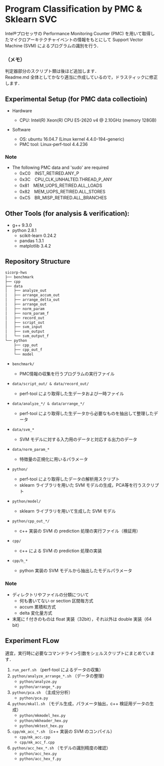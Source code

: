 # Program Classification by PMC & Sklearn SVC
Intel®プロセッサの Performance Monitoring Counter (PMC) を用いて取得したマイクロアーキテクチャイベントの情報をもとにして Support Vector Machine (SVM) によるプログラムの識別を行う．

### （メモ）
判定器部分のスクリプト類は後ほど追加します．\
Readme.md 全体としてかなり適当に作成しているので，ドラスティックに修正します．

## Experimental Setup (for PMC data collectioin)
- Hardware
    - CPU: Intel(R) Xeon(R) CPU E5-2620 v4 @ 2.10GHz (memory 128GB)

- Software 
    - OS: ubuntu 16.04.7 (Linux kernel 4.4.0-194-generic)
    - PMC tool: Linux-perf-tool 4.4.236

### Note
- The following PMC data and 'sudo' are required 
    - 0xC0　INST_RETIRED.ANY_P
    - 0x3C　CPU_CLK_UNHALTED.THREAD_P_ANY
    - 0x81　MEM_UOPS_RETIRED.ALL_LOADS
    - 0x82　MEM_UOPS_RETIRED.ALL_STORES
    - 0xC5　BR_MISP_RETIRED.ALL_BRANCHES

## Other Tools (for analysis & verification):
- g++ 9.3.0
- python 2.8.1 
    - scikit-learn 0.24.2
    - pandas 1.3.1
    - matplotlib 3.4.2

## Repository Structure
```sh
sicorp-hws
├── benchmark
├── cpp
├── data
│   ├── analyze_out
│   ├── arrange_accum_out
│   ├── arrange_delta_out
│   ├── arrange_out
│   ├── norm_param
│   ├── norm_param_f
│   ├── record_out
│   ├── script_out
│   ├── svm_input
│   ├── svm_output
│   └── svm_output_f
└── python
    ├── cpp_out
    ├── cpp_out_f
    └── model
```

- `benchmark/`
    - PMC情報の収集を行うプログラムの実行ファイル

- `data/script_out/ & data/record_out/`
    - perf-tool により取得した生データおよび一時ファイル

- `data/analyze_*/ & data/arrange_*/`
    - perf-tool により取得した生データから必要なものを抽出して整理したデータ
- `data/svm_*`
    - SVM モデルに対する入力用のデータと対応する出力のデータ
- `data/norm_param_*`
    - 特徴量の正規化に用いるパラメータ
- `python/`
    - perf-tool により取得したデータの解析用スクリプト
    - sklearn ライブラリを用いた SVM モデルの生成，PCA等を行うスクリプト
- `python/model/`
    - sklearn ライブラリを用いて生成した SVM モデル
- `python/cpp_out_*/`
    - c++ 実装の SVM の prediction 処理の実行ファイル（検証用）
- `cpp/`
    - c++ による SVM の prediction 処理の実装
- `cpp/h_*`
    - python 実装の SVM モデルから抽出したモデルパラメータ

### Note
- ディレクトリやファイルの分類について 
    - 何も書いてない or section 区間毎方式
    - accum 累積和方式
    - delta 変化量方式
&#13;&#10;
- 末尾に f 付きのものは float 実装（32bit），それ以外は double 実装（64 bit）

## Experiment FLow
適宜，実行時に必要なコマンドライン引数をシェルスクリプトにまとめています．
   1. `run_perf.sh` （perf-tool によるデータの収集）
   2. `python/analyze_arrange_*.sh` （データの整理）
        - `python/analyze.py`
        - `python/arrange_*.py`
   3. `python/pca.sh`　（主成分分析）
        - `python/pca.py`
   4. `python/mkall.sh` （モデル生成，パラメータ抽出，c++ 検証用データの生成）
        - `python/mkmodel_hex.py`
        - `python/mkheader_hex.py`
        - `python/mktest_hex.py`
   5. `cpp/mk_acc_*.sh` （c++ 実装の SVM のコンパイル）
        - `cpp/mk_acc.cpp`
        - `cpp/mk_acc_f.cpp`
   6. `python/acc_hex_*.sh` （モデルの識別精度の確認）
        - `python/acc_hex.py`
        - `python/acc_hex_f.py`